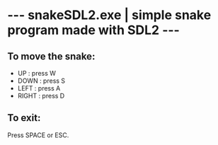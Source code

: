 # --- snakeSDL2.exe | simple snake program made with SDL2 ---

## To move the snake:

- UP : press W
- DOWN : press S
- LEFT : press A
- RIGHT : press D

## To exit:
Press SPACE or ESC.
